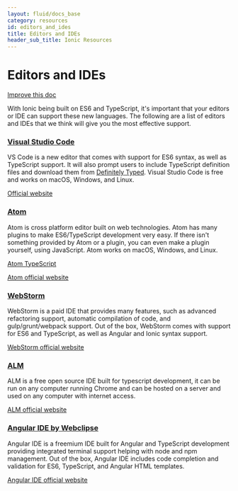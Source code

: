 ```yaml
---
layout: fluid/docs_base
category: resources
id: editors_and_ides
title: Editors and IDEs
header_sub_title: Ionic Resources
---
```



# Editors and IDEs

<a class="improve-v2-docs" href='https://github.com/ionic-team/ionic-legacy-docs/edit/master/content/docs/v3/developer-resources/editors_and_ides/index.md'>
  Improve this doc
</a>

<p>
With Ionic being built on ES6 and TypeScript, it's important that your editors or IDE can support these new languages.
The following are a list of editors and IDEs that we think will give you the most effective support.
</p>


<section id="code">
  <h3>
    <a href="#code">Visual Studio Code</a>
    </h3>
  <p>VS Code is a new editor that comes with support for ES6 syntax, as well as TypeScript support. It will also prompt users to include TypeScript definition files and download them from <a href="http://definitelytyped.org/">Definitely Typed</a>. Visual Studio Code is free and works on macOS, Windows, and Linux.</p>
  <p><a href="https://code.visualstudio.com/">Official website</a></p>

</section>

<section id="atom">
<h3><a href="#atom">Atom</a></h3>
<p>Atom is cross platform editor built on web technologies. Atom has many plugins to make ES6/TypeScript development very easy. If there isn't something provided by Atom or a plugin, you can even make a plugin yourself, using JavaScript. Atom works on macOS, Windows, and Linux.</p>
<p><a href="https://atom.io/packages/atom-typescript">Atom TypeScript</a></p>
<p><a href="https://atom.io/">Atom official website</a></p>
</section>

<section id="webstorm">
  <h3><a href="#webstorm">WebStorm</a></h3>

<p>WebStorm is a paid IDE that provides many features, such as advanced refactoring support, automatic compilation of code, and gulp/grunt/webpack support. Out of the box, WebStorm comes with support for ES6 and TypeScript, as well as Angular and Ionic syntax support.</p>
<p><a href="https://www.jetbrains.com/webstorm/">WebStorm official website</a></p>
</section>


<section id="ALM">
  <h3><a href="#ALM">ALM</a></h3>

<p>ALM is a free open source IDE built for typescript development, it can be run on any computer running Chrome and can be hosted on a server and used on any computer with internet access.</p>
<p><a href="http://alm.tools/">ALM official website</a></p>
</section>


<section id="angularide">
  <h3><a href="#angularide">Angular IDE by Webclipse</a></h3>

<p>Angular IDE is a freemium IDE built for Angular and TypeScript development providing integrated terminal support helping with node and npm management. Out of the box, Angular IDE includes code completion and validation for ES6, TypeScript, and Angular HTML templates.</p>
<p><a href="https://www.genuitec.com/products/angular-ide/">Angular IDE official website</a></p>
</section>


<script>
$(document).ready(function() {
  $(function () {

      var setHash = function(urlHash) {
        window.location.hash = (urlHash);
        currentHash = urlHash;
      };

      var currentHash = "#"
      $(document).scroll(function () {
          $('section').each(function () {
              var top = window.pageYOffset;
              var distance = top - $(this).offset().top;
              var hash = '#' + $(this).attr('id');
              if (distance < 20 && distance > -20 && currentHash != hash) {
                setHash(hash);
              }
          });
      });
  });
});
</script>
